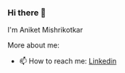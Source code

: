 ### Hi there 👋

I'm Aniket Mishrikotkar

More about me:

- 📫 How to reach me: [Linkedin](www.linkedin.com/in/amishrikotkar)
